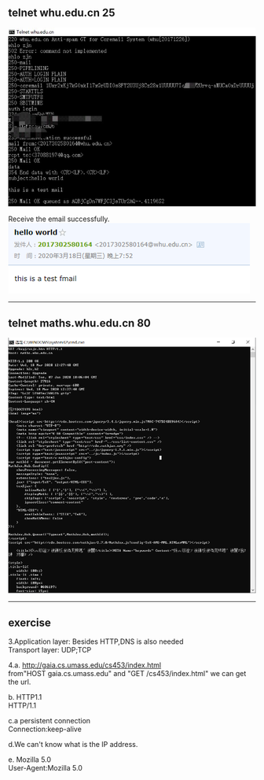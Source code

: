telnet whu.edu.cn 25
------
![telnet whu.edu.cn 25](https://raw.githubusercontent.com/zhangjianan803/picture/master/qq_pic_merged_1584545542021.jpg)


Receive the email successfully.  
![email](https://raw.githubusercontent.com/zhangjianan803/picture/master/QQ%E6%88%AA%E5%9B%BE20200318195301.png)

***
telnet maths.whu.edu.cn 80
------
![telnet maths.whu.edu.cn 80](https://raw.githubusercontent.com/zhangjianan803/picture/master/QQ%E6%88%AA%E5%9B%BE20200318202800.png)
***
exercise
-------
3.Application layer: Besides HTTP,DNS is also needed   
Transport layer: UDP;TCP


4.a.  http://gaia.cs.umass.edu/cs453/index.html   
from"HOST gaia.cs.umass.edu" and "GET /cs453/index.html" we can get the url.

b. HTTP1.1   
HTTP/1.1

c.a persistent connection  
Connection:keep-alive

d.We can't know what is the IP address.

e. Mozilla 5.0  
User-Agent:Mozilla 5.0
